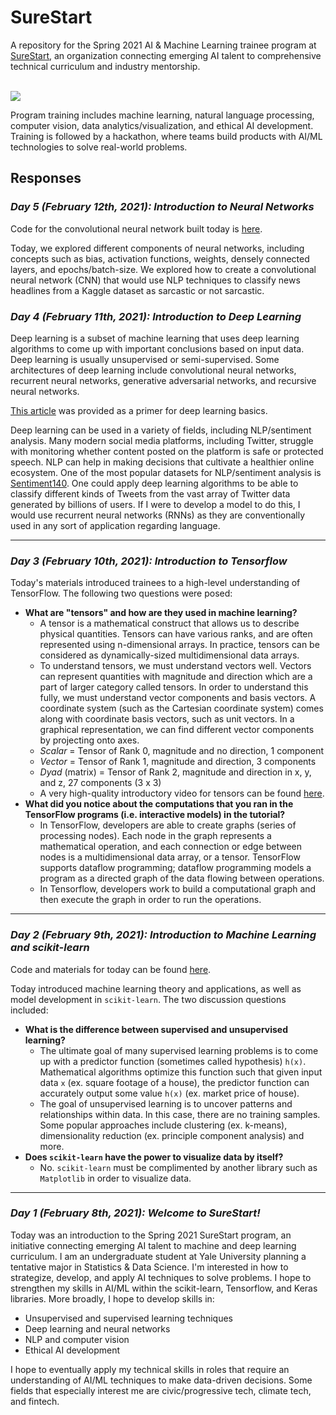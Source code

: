 # SureStart
A repository for the Spring 2021 AI & Machine Learning trainee program at [SureStart](https://mysurestart.com/), an organization connecting emerging AI talent to comprehensive technical curriculum and industry mentorship. 

<br>

<img src="https://static1.squarespace.com/static/5f45536caa356e6ab51588f4/t/5f57a9f14783ec36d7afc344/1608331568995/"/>

<br>

Program training includes machine learning, natural language processing, computer vision, data analytics/visualization, and ethical AI development. Training is followed by a hackathon, where teams build products with AI/ML technologies to solve real-world problems.

## Responses

### *Day 5 (February 12th, 2021): Introduction to Neural Networks*

Code for the convolutional neural network built today is [here](https://github.com/natasharavinand/SureStart/tree/main/Introduction%20to%20Neural%20Networks).

Today, we explored different components of neural networks, including concepts such as bias, activation functions, weights, densely connected layers, and epochs/batch-size. We explored how to create a convolutional neural network (CNN) that would use NLP techniques to classify news headlines from a Kaggle dataset as sarcastic or not sarcastic. 

### *Day 4 (February 11th, 2021): Introduction to Deep Learning*

Deep learning is a subset of machine learning that uses deep learning algorithms to come up with important conclusions based on input data. Deep learning is usually unsupervised or semi-supervised. Some architectures of deep learning include convolutional neural networks, recurrent neural networks, generative adversarial networks, and recursive neural networks.

[This article](https://serokell.io/blog/deep-learning-and-neural-network-guide#what-are-artificial-neural-networks?) was provided as a primer for deep learning basics.

Deep learning can be used in a variety of fields, including NLP/sentiment analysis. Many modern social media platforms, including Twitter, struggle with monitoring whether content posted on the platform is safe or protected speech. NLP can help in making decisions that cultivate a healthier online ecosystem. One of the most popular datasets for NLP/sentiment analysis is [Sentiment140](http://help.sentiment140.com/for-students/). One could apply deep learning algorithms to be able to classify different kinds of Tweets from the vast array of Twitter data generated by billions of users. If I were to develop a model to do this, I would use recurrent neural networks (RNNs) as they are conventionally used in any sort of application regarding language.

<hr>

### *Day 3 (February 10th, 2021): Introduction to Tensorflow*

Today's materials introduced trainees to a high-level understanding of TensorFlow. The following two questions were posed:

- **What are "tensors" and how are they used in machine learning?**
	- A tensor is a mathematical construct that allows us to describe physical quantities. Tensors can have various ranks, and are often represented using n-dimensional arrays. In practice, tensors can be considered as dynamically-sized multidimensional data arrays.
	- To understand tensors, we must understand vectors well. Vectors can represent quantities with magnitude and direction which are a part of larger category called tensors. In order to understand this fully, we must understand vector components and basis vectors. A coordinate system (such as the Cartesian coordinate system) comes along with coordinate basis vectors, such as unit vectors. In a graphical representation, we can find different vector components by projecting onto axes.
	- *Scalar* = Tensor of Rank 0, magnitude and no direction, 1 component
	- *Vector* = Tensor of Rank 1, magnitude and direction, 3 components
	- *Dyad* (matrix) = Tensor of Rank 2, magnitude and direction in x, y, and z, 27 components (3 x 3)
	- A very high-quality introductory video for tensors can be found [here](https://www.youtube.com/watch?v=f5liqUk0ZTw&ab_channel=DanFleisch).
- **What did you notice about the computations that you ran in the TensorFlow programs (i.e. interactive models) in the tutorial?**
	- In TensorFlow, developers are able to create graphs (series of processing nodes). Each node in the graph represents a mathematical operation, and each connection or edge between nodes is a multidimensional data array, or a tensor. TensorFlow supports dataflow programming; dataflow programming models a program as a directed graph of the data flowing between operations.
	- In Tensorflow, developers work to build a computational graph and then execute the graph in order to run the operations.

<hr>

### *Day 2 (February 9th, 2021): Introduction to Machine Learning and scikit-learn*

Code and materials for today can be found [here](https://github.com/natasharavinand/SureStart/tree/main/Introduction%20to%20ML%20and%20scikit-learn).

Today introduced machine learning theory and applications, as well as model development in `scikit-learn`. The two discussion questions included:

 - **What is the difference between supervised and unsupervised learning?**
	 - The ultimate goal of many supervised learning problems is to come up with a predictor function (sometimes called hypothesis)  `h(x)`. Mathematical algorithms optimize this function such that given input data  `x`  (ex. square footage of a house), the predictor function can accurately output some value  `h(x)`  (ex. market price of house).
	 - The goal of unsupervised learning is to uncover patterns and relationships within data. In this case, there are no training samples. Some popular approaches include clustering (ex. k-means), dimensionality reduction (ex. principle component analysis) and more.
- **Does `scikit-learn` have the power to visualize data by itself?**
	- No. `scikit-learn` must be complimented by another library such as `Matplotlib` in order to visualize data.

<hr>

### *Day 1 (February 8th, 2021): Welcome to SureStart!*
Today was an introduction to the Spring 2021 SureStart program, an initiative connecting emerging AI talent to machine and deep learning curriculum. I am an undergraduate student at Yale University planning a tentative major in Statistics & Data Science. I'm interested in how to strategize, develop, and apply AI techniques to solve problems. I hope to strengthen my skills in AI/ML within the scikit-learn, Tensorflow, and Keras libraries. More broadly, I hope to develop skills in:

 - Unsupervised and supervised learning techniques
 - Deep learning and neural networks
 - NLP and computer vision
- Ethical AI development

I hope to eventually apply my technical skills in roles that require an understanding of AI/ML techniques to make data-driven decisions. Some fields that especially interest me are civic/progressive tech, climate tech, and fintech.
